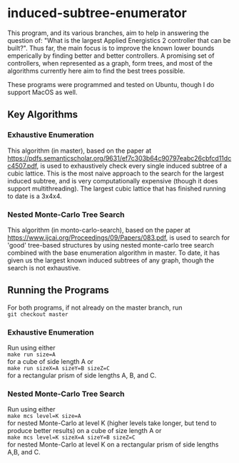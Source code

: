 # induced-subtree-enumerator

This program, and its various branches, aim to help in answering the question of: "What is the largest Applied Energistics 2 controller that can be built?". Thus far, the main focus is to improve the known lower bounds emperically by finding better and better controllers.
A promising set of controllers, when represented as a graph, form trees, and most of the algorithms currently here aim to find the best trees possible.

These programs were programmed and tested on Ubuntu, though I do support MacOS as well.

## Key Algorithms

### Exhaustive Enumeration

This algorithm (in master), based on the paper at https://pdfs.semanticscholar.org/9631/ef7c303b64c90797eabc26cbfcd11dcc4507.pdf, is used to exhaustively check every single induced subtree of a cubic lattice. This is the most naive approach to the search for the largest induced subtree, and is very computationally expensive (though it does support multithreading). The largest cubic lattice that has finished running to date is a 3x4x4.

### Nested Monte-Carlo Tree Search

This algorithm (in monto-carlo-search), based on the paper at https://www.ijcai.org/Proceedings/09/Papers/083.pdf, is used to search for 'good' tree-based structures by using nested monte-carlo tree search combined with the base enumeration algorithm in master. To date, it has given us the largest known induced subtrees of any graph, though the search is not exhaustive.

## Running the Programs

For both programs, if not already on the master branch, run  
```git checkout master```  

### Exhaustive Enumeration

Run using either  
```make run size=A```  
for a cube of side length A or  
```make run sizeX=A sizeY=B sizeZ=C```  
for a rectangular prism of side lengths A, B, and C.

### Nested Monte-Carlo Tree Search

Run using either  
```make mcs level=K size=A```  
for nested Monte-Carlo at level K (higher levels take longer, but tend to produce better results) on a cube of size length A or  
```make mcs level=K sizeX=A sizeY=B sizeZ=C```  
for nested Monte-Carlo at level K on a rectangular prism of side lengths A,B, and C.
